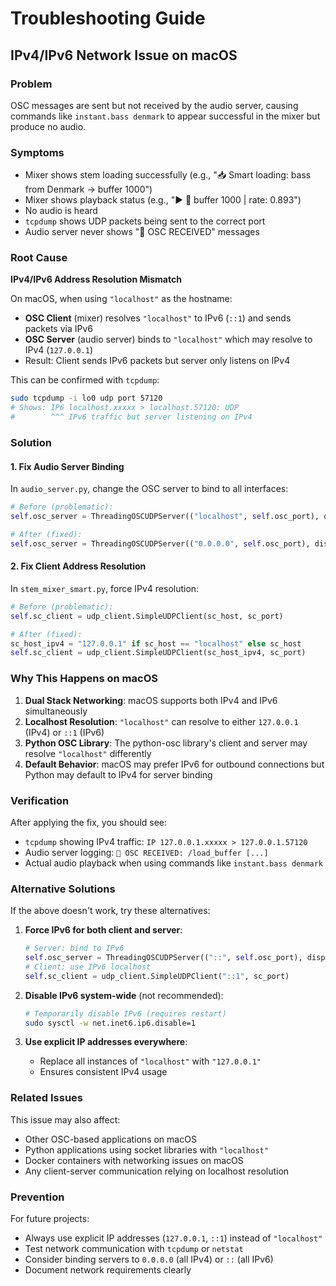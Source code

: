 # Troubleshooting Guide

## IPv4/IPv6 Network Issue on macOS

### Problem
OSC messages are sent but not received by the audio server, causing commands like `instant.bass denmark` to appear successful in the mixer but produce no audio.

### Symptoms
- Mixer shows stem loading successfully (e.g., "📥 Smart loading: bass from Denmark → buffer 1000")
- Mixer shows playback status (e.g., "▶️ 🔄 buffer 1000 | rate: 0.893")
- No audio is heard
- `tcpdump` shows UDP packets being sent to the correct port
- Audio server never shows "📡 OSC RECEIVED" messages

### Root Cause
**IPv4/IPv6 Address Resolution Mismatch**

On macOS, when using `"localhost"` as the hostname:
- **OSC Client** (mixer) resolves `"localhost"` to IPv6 (`::1`) and sends packets via IPv6
- **OSC Server** (audio server) binds to `"localhost"` which may resolve to IPv4 (`127.0.0.1`)
- Result: Client sends IPv6 packets but server only listens on IPv4

This can be confirmed with `tcpdump`:
```bash
sudo tcpdump -i lo0 udp port 57120
# Shows: IP6 localhost.xxxxx > localhost.57120: UDP
#        ^^^ IPv6 traffic but server listening on IPv4
```

### Solution

#### 1. Fix Audio Server Binding
In `audio_server.py`, change the OSC server to bind to all interfaces:

```python
# Before (problematic):
self.osc_server = ThreadingOSCUDPServer(("localhost", self.osc_port), disp)

# After (fixed):
self.osc_server = ThreadingOSCUDPServer(("0.0.0.0", self.osc_port), disp)
```

#### 2. Fix Client Address Resolution  
In `stem_mixer_smart.py`, force IPv4 resolution:

```python
# Before (problematic):
self.sc_client = udp_client.SimpleUDPClient(sc_host, sc_port)

# After (fixed):
sc_host_ipv4 = "127.0.0.1" if sc_host == "localhost" else sc_host
self.sc_client = udp_client.SimpleUDPClient(sc_host_ipv4, sc_port)
```

### Why This Happens on macOS

1. **Dual Stack Networking**: macOS supports both IPv4 and IPv6 simultaneously
2. **Localhost Resolution**: `"localhost"` can resolve to either `127.0.0.1` (IPv4) or `::1` (IPv6)
3. **Python OSC Library**: The python-osc library's client and server may resolve `"localhost"` differently
4. **Default Behavior**: macOS may prefer IPv6 for outbound connections but Python may default to IPv4 for server binding

### Verification

After applying the fix, you should see:
- `tcpdump` showing IPv4 traffic: `IP 127.0.0.1.xxxxx > 127.0.0.1.57120`
- Audio server logging: `📡 OSC RECEIVED: /load_buffer [...]`
- Actual audio playback when using commands like `instant.bass denmark`

### Alternative Solutions

If the above doesn't work, try these alternatives:

1. **Force IPv6 for both client and server**:
   ```python
   # Server: bind to IPv6
   self.osc_server = ThreadingOSCUDPServer(("::", self.osc_port), disp)
   # Client: use IPv6 localhost
   self.sc_client = udp_client.SimpleUDPClient("::1", sc_port)
   ```

2. **Disable IPv6 system-wide** (not recommended):
   ```bash
   # Temporarily disable IPv6 (requires restart)
   sudo sysctl -w net.inet6.ip6.disable=1
   ```

3. **Use explicit IP addresses everywhere**:
   - Replace all instances of `"localhost"` with `"127.0.0.1"`
   - Ensures consistent IPv4 usage

### Related Issues

This issue may also affect:
- Other OSC-based applications on macOS
- Python applications using socket libraries with `"localhost"`
- Docker containers with networking issues on macOS
- Any client-server communication relying on localhost resolution

### Prevention

For future projects:
- Always use explicit IP addresses (`127.0.0.1`, `::1`) instead of `"localhost"`
- Test network communication with `tcpdump` or `netstat`
- Consider binding servers to `0.0.0.0` (all IPv4) or `::` (all IPv6)
- Document network requirements clearly
